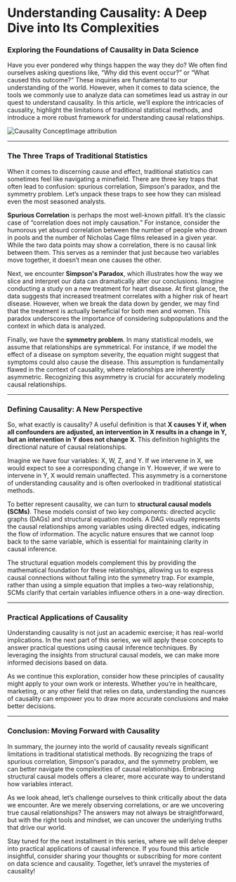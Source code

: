 # Understanding Causality: A Deep Dive into Its Complexities
### Exploring the Foundations of Causality in Data Science

Have you ever pondered why things happen the way they do? We often find ourselves asking questions like, “Why did this event occur?” or “What caused this outcome?” These inquiries are fundamental to our understanding of the world. However, when it comes to data science, the tools we commonly use to analyze data can sometimes lead us astray in our quest to understand causality. In this article, we’ll explore the intricacies of causality, highlight the limitations of traditional statistical methods, and introduce a more robust framework for understanding causal relationships.

![Causality Concept](https://example.com/image)Image attribution

* * *

### The Three Traps of Traditional Statistics

When it comes to discerning cause and effect, traditional statistics can sometimes feel like navigating a minefield. There are three key traps that often lead to confusion: spurious correlation, Simpson's paradox, and the symmetry problem. Let’s unpack these traps to see how they can mislead even the most seasoned analysts.

**Spurious Correlation** is perhaps the most well-known pitfall. It’s the classic case of “correlation does not imply causation.” For instance, consider the humorous yet absurd correlation between the number of people who drown in pools and the number of Nicholas Cage films released in a given year. While the two data points may show a correlation, there is no causal link between them. This serves as a reminder that just because two variables move together, it doesn’t mean one causes the other.

Next, we encounter **Simpson's Paradox**, which illustrates how the way we slice and interpret our data can dramatically alter our conclusions. Imagine conducting a study on a new treatment for heart disease. At first glance, the data suggests that increased treatment correlates with a higher risk of heart disease. However, when we break the data down by gender, we may find that the treatment is actually beneficial for both men and women. This paradox underscores the importance of considering subpopulations and the context in which data is analyzed.

Finally, we have the **symmetry problem**. In many statistical models, we assume that relationships are symmetrical. For instance, if we model the effect of a disease on symptom severity, the equation might suggest that symptoms could also cause the disease. This assumption is fundamentally flawed in the context of causality, where relationships are inherently asymmetric. Recognizing this asymmetry is crucial for accurately modeling causal relationships.

* * *

### Defining Causality: A New Perspective

So, what exactly is causality? A useful definition is that **X causes Y if, when all confounders are adjusted, an intervention in X results in a change in Y, but an intervention in Y does not change X**. This definition highlights the directional nature of causal relationships. 

Imagine we have four variables: X, W, Z, and Y. If we intervene in X, we would expect to see a corresponding change in Y. However, if we were to intervene in Y, X would remain unaffected. This asymmetry is a cornerstone of understanding causality and is often overlooked in traditional statistical methods.

To better represent causality, we can turn to **structural causal models (SCMs)**. These models consist of two key components: directed acyclic graphs (DAGs) and structural equation models. A DAG visually represents the causal relationships among variables using directed edges, indicating the flow of information. The acyclic nature ensures that we cannot loop back to the same variable, which is essential for maintaining clarity in causal inference.

The structural equation models complement this by providing the mathematical foundation for these relationships, allowing us to express causal connections without falling into the symmetry trap. For example, rather than using a simple equation that implies a two-way relationship, SCMs clarify that certain variables influence others in a one-way direction.

* * *

### Practical Applications of Causality

Understanding causality is not just an academic exercise; it has real-world implications. In the next part of this series, we will apply these concepts to answer practical questions using causal inference techniques. By leveraging the insights from structural causal models, we can make more informed decisions based on data.

As we continue this exploration, consider how these principles of causality might apply to your own work or interests. Whether you’re in healthcare, marketing, or any other field that relies on data, understanding the nuances of causality can empower you to draw more accurate conclusions and make better decisions.

* * *

### Conclusion: Moving Forward with Causality

In summary, the journey into the world of causality reveals significant limitations in traditional statistical methods. By recognizing the traps of spurious correlation, Simpson's paradox, and the symmetry problem, we can better navigate the complexities of causal relationships. Embracing structural causal models offers a clearer, more accurate way to understand how variables interact.

As we look ahead, let’s challenge ourselves to think critically about the data we encounter. Are we merely observing correlations, or are we uncovering true causal relationships? The answers may not always be straightforward, but with the right tools and mindset, we can uncover the underlying truths that drive our world.

Stay tuned for the next installment in this series, where we will delve deeper into practical applications of causal inference. If you found this article insightful, consider sharing your thoughts or subscribing for more content on data science and causality. Together, let’s unravel the mysteries of causality!